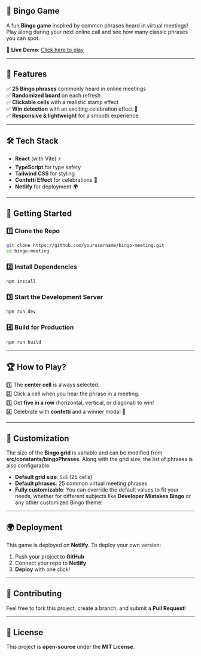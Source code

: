 ## 🎉 Bingo Game

A fun **Bingo game** inspired by common phrases heard in virtual meetings! Play along during your next online call and see how many classic phrases you can spot.  

🚀 **Live Demo**: [Click here to play](https://meetings-bingo.netlify.app/)

---

## 📌 Features

✅ **25 Bingo phrases** commonly heard in online meetings  
✅ **Randomized board** on each refresh  
✅ **Clickable cells** with a realistic stamp effect  
✅ **Win detection** with an exciting celebration effect 🎊  
✅ **Responsive & lightweight** for a smooth experience  

---

## 🛠 Tech Stack

- **React** (with Vite) ⚡️
- **TypeScript** for type safety  
- **Tailwind CSS** for styling  
- **Confetti Effect** for celebrations 🎉  
- **Netlify** for deployment 🌍  

---

## 🚀 Getting Started  

### 1️⃣ Clone the Repo  
```sh
git clone https://github.com/yourusername/bingo-meeting.git
cd bingo-meeting
```

### 2️⃣ Install Dependencies  
```sh
npm install
```

### 3️⃣ Start the Development Server  
```sh
npm run dev
```

### 4️⃣ Build for Production  
```sh
npm run build
```

---

## 🏆 How to Play?  

1️⃣ The **center cell** is always selected.  
2️⃣ Click a cell when you hear the phrase in a meeting.  
3️⃣ Get **five in a row** (horizontal, vertical, or diagonal) to win!  
4️⃣ Celebrate with **confetti** and a winner modal 🎊  

---

## 🔧 Customization

The size of the **Bingo grid** is variable and can be modified from **src/constants/bingoPhrases**. Along with the grid size, the list of phrases is also configurable.  

- **Default grid size**: `5x5` (25 cells)  
- **Default phrases**: 25 common virtual meeting phrases  
- **Fully customizable**: You can override the default values to fit your needs, whether for different subjects like **Developer Mistakes Bingo** or any other customized Bingo theme!  

---

## 🌍 Deployment  

This game is deployed on **Netlify**. To deploy your own version:  

1. Push your project to **GitHub**  
2. Connect your repo to **Netlify**  
3. **Deploy** with one click!  

---

## 🤝 Contributing  

Feel free to fork this project, create a branch, and submit a **Pull Request**!  

---

## 📜 License  

This project is **open-source** under the **MIT License**.

